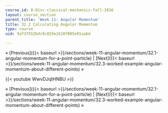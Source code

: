 ```yaml
---
course_id: 8-01sc-classical-mechanics-fall-2016
layout: course_section
parent_title: 'Week 11: Angular Momentum'
title: 32.2 Calculating Angular Momentum
type: course
uid: 9a737552bdc9c829a1610f005e91aabd

---
```


« [Previous]({{< baseurl >}}/sections/week-11-angular-momentum/32.1-angular-momentum-for-a-point-particle) | [Next]({{< baseurl >}}/sections/week-11-angular-momentum/32.3-worked-example-angular-momentum-about-different-points) »

{{< youtube WwvDJqtHNBU >}}

« [Previous]({{< baseurl >}}/sections/week-11-angular-momentum/32.1-angular-momentum-for-a-point-particle) | [Next]({{< baseurl >}}/sections/week-11-angular-momentum/32.3-worked-example-angular-momentum-about-different-points) »